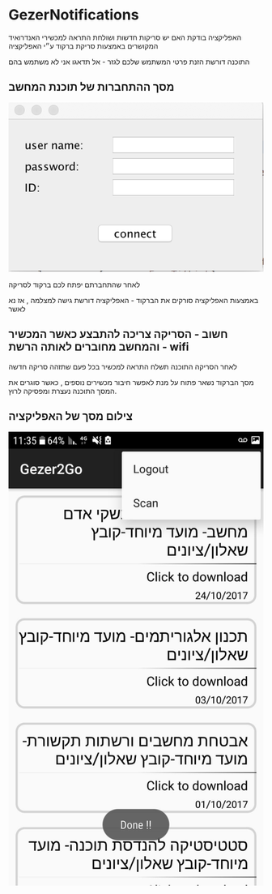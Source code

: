 # GezerNotifications
 
 האפליקציה בודקת האם יש סריקות חדשות ושולחת התראה למכשירי האנדרואיד המקושרים באמצעות סריקת ברקוד ע״י האפליקציה
 
 התוכנה דורשת הזנת פרטי המשתמש שלכם לגזר - אל תדאגו אני לא משתמש בהם
 
 ## מסך ההתחברות של תוכנת המחשב
 
 ![תמונה להמחשה](/images/login.png)

לאחר שהתחברתם יפתח לכם ברקוד לסריקה
 
 באמצעות האפליקציה סורקים את הברקוד - האפליקציה דורשת גישה למצלמה , אז נא לאשר
 
 ## חשוב - הסריקה צריכה להתבצע כאשר המכשיר והמחשב מחוברים לאותה הרשת - wifi
 
 לאחר הסריקה התוכנה תשלח התראה למכשיר בכל פעם שתזהה סריקה חדשה

מסך הברקוד נשאר פתוח על מנת לאפשר חיבור מכשירים נוספים , כאשר סוגרים את המסך התוכנה נעצרת ומפסיקה לרוץ.


 ## צילום מסך של האפליקציה
 ![תמונה להמחשה](/images/image.jpeg)
